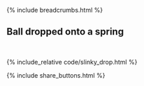{% include breadcrumbs.html %}

## Ball dropped onto a spring
<div class="header_line"><br/></div>

{% include_relative code/slinky_drop.html %}

<p style="clear: both;"></p>

{% include share_buttons.html %}